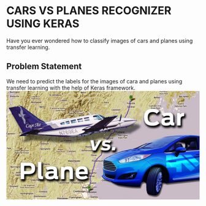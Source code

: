 # CARS VS PLANES RECOGNIZER USING KERAS

Have you ever wondered how to classify images of cars and planes using transfer learning. 

## Problem Statement

We need to predict the labels for the images of cara and planes using transfer learning with the help of Keras framework.
![Cars Planes Classifier](cars_vs_planes.jpg)


